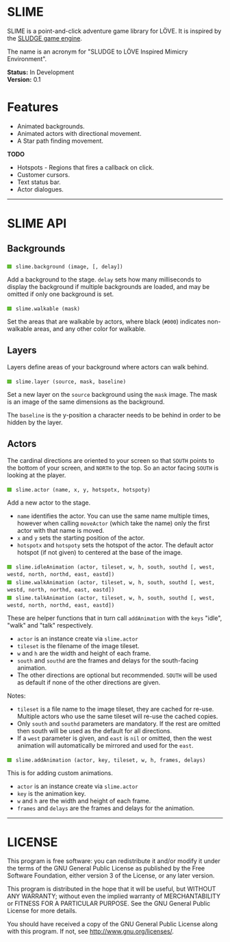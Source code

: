 # SLIME

SLIME is a point-and-click adventure game library for L&Ouml;VE. It is inspired by the [SLUDGE game engine](https://opensludge.github.io/).

The name is an acronym for "SLUDGE to L&Ouml;VE Inspired Mimicry Environment".

**Status:** In Development  
**Version:** 0.1  

# Features

* Animated backgrounds.
* Animated actors with directional movement.
* A Star path finding movement.

**TODO**  

* Hotspots - Regions that fires a callback on click.
* Customer cursors.
* Text status bar.
* Actor dialogues.

---

# SLIME API

## Backgrounds

![func](api/func.png) `slime.background (image, [, delay])`

Add a background to the stage. `delay` sets how many milliseconds to display the background if multiple backgrounds are loaded, and may be omitted if only one background is set.

![func](api/func.png) `slime.walkable (mask)`

Set the areas that are walkable by actors, where black (`#000`) indicates non-walkable areas, and any other color for walkable.

## Layers

Layers define areas of your background where actors can walk behind.

![func](api/func.png) `slime.layer (source, mask, baseline)`

Set a new layer on the `source` background using the `mask` image. The mask is an image of the same dimensions as the background.

The `baseline` is the y-position a character needs to be behind in order to be hidden by the layer.

## Actors

The cardinal directions are oriented to your screen so that `SOUTH` points to the bottom of your screen, and `NORTH` to the top. So an actor facing `SOUTH` is looking at the player.

![func](api/func.png) `slime.actor (name, x, y, hotspotx, hotspoty)`  

Add a new actor to the stage.

  * `name` identifies the actor. You can use the same name multiple times, however when calling `moveActor` (which take the name) only the first actor with that name is moved.
  * `x` and `y` sets the starting position of the actor.
  * `hotspotx` and `hotspoty` sets the hotspot of the actor. The default actor hotspot (if not given) to centered at the base of the image.
  
![func](api/func.png) `slime.idleAnimation (actor, tileset, w, h, south, southd [, west, westd, north, northd, east, eastd])`  
![func](api/func.png) `slime.walkAnimation (actor, tileset, w, h, south, southd [, west, westd, north, northd, east, eastd])`  
![func](api/func.png) `slime.talkAnimation (actor, tileset, w, h, south, southd [, west, westd, north, northd, east, eastd])`  

These are helper functions that in turn call `addAnimation` with the `keys` "idle", "walk" and "talk" respectively. 

  * `actor` is an instance create via `slime.actor`
  * `tileset` is the filename of the image tileset.
  * `w` and `h` are the width and height of each frame.
  * `south` and `southd` are the frames and delays for the south-facing animation.
  * The other directions are optional but recommended. `SOUTH` will be used as default if none of the other directions are given.
  
Notes:

* `tileset` is a file name to the image tileset, they are cached for re-use. Multiple actors who use the same tileset will re-use the cached copies.
* Only `south` and `southd` parameters are mandatory. If the rest are omitted then south will be used as the default for all directions.
* If a `west` parameter is given, and `east` is `nil` or omitted, then the west animation will automatically be mirrored and used for the `east`.

![func](api/func.png) `slime.addAnimation (actor, key, tileset, w, h, frames, delays)`  

This is for adding custom animations.

  * `actor` is an instance create via `slime.actor`
  * `key` is the animation key.
  * `w` and `h` are the width and height of each frame.
  * `frames` and `delays` are the frames and delays for the animation.

---

# LICENSE

This program is free software: you can redistribute it and/or modify
it under the terms of the GNU General Public License as published by
the Free Software Foundation, either version 3 of the License, or
any later version.

This program is distributed in the hope that it will be useful,
but WITHOUT ANY WARRANTY; without even the implied warranty of
MERCHANTABILITY or FITNESS FOR A PARTICULAR PURPOSE.  See the
GNU General Public License for more details.

You should have received a copy of the GNU General Public License
along with this program. If not, see http://www.gnu.org/licenses/.
